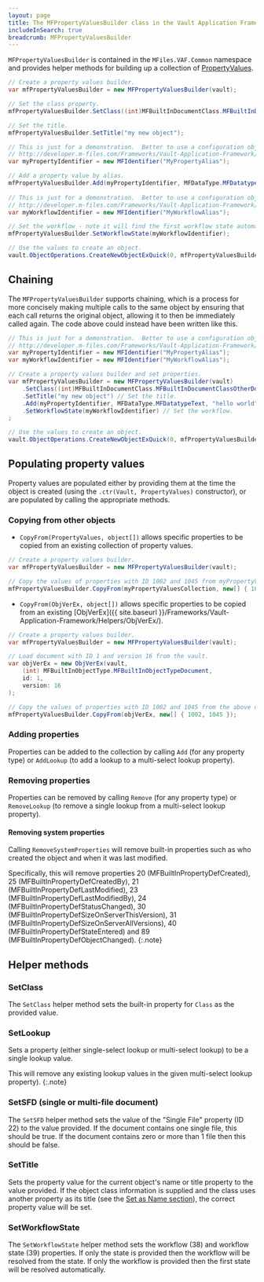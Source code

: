 ```yaml
---
layout: page
title: The MFPropertyValuesBuilder class in the Vault Application Framework
includeInSearch: true
breadcrumb: MFPropertyValuesBuilder
---
```


`MFPropertyValuesBuilder` is contained in the `MFiles.VAF.Common` namespace and provides helper methods for building up a collection of [PropertyValues](https://www.m-files.com/api/documentation/index.html#MFilesAPI~PropertyValues.html).

```csharp
// Create a property values builder.
var mfPropertyValuesBuilder = new MFPropertyValuesBuilder(vault);

// Set the class property.
mfPropertyValuesBuilder.SetClass((int)MFBuiltInDocumentClass.MFBuiltInDocumentClassOtherDocument);

// Set the title.
mfPropertyValuesBuilder.SetTitle("my new object");

// This is just for a demonstration.  Better to use a configuration object:
// http://developer.m-files.com/Frameworks/Vault-Application-Framework/Attributes/Configuration/.
var myPropertyIdentifier = new MFIdentifier("MyPropertyAlias");

// Add a property value by alias.
mfPropertyValuesBuilder.Add(myPropertyIdentifier, MFDataType.MFDatatypeText, "hello world");
			
// This is just for a demonstration.  Better to use a configuration object:
// http://developer.m-files.com/Frameworks/Vault-Application-Framework/Attributes/Configuration/.
var myWorkflowIdentifier = new MFIdentifier("MyWorkflowAlias");

// Set the workflow - note it will find the first workflow state automatically.
mfPropertyValuesBuilder.SetWorkflowState(myWorkflowIdentifier);

// Use the values to create an object.
vault.ObjectOperations.CreateNewObjectExQuick(0, mfPropertyValuesBuilder.Values);
```

## Chaining

The `MFPropertyValuesBuilder` supports chaining, which is a process for more concisely making multiple calls to the same object by ensuring that each call returns the original object, allowing it to then be immediately called again.  The code above could instead have been written like this.

```csharp
// This is just for a demonstration.  Better to use a configuration object:
// http://developer.m-files.com/Frameworks/Vault-Application-Framework/Attributes/Configuration/.
var myPropertyIdentifier = new MFIdentifier("MyPropertyAlias");
var myWorkflowIdentifier = new MFIdentifier("MyWorkflowAlias");

// Create a property values builder and set properties.
var mfPropertyValuesBuilder = new MFPropertyValuesBuilder(vault)
	.SetClass((int)MFBuiltInDocumentClass.MFBuiltInDocumentClassOtherDocument) // Set the class.
	.SetTitle("my new object") // Set the title.
	.Add(myPropertyIdentifier, MFDataType.MFDatatypeText, "hello world") // Add a property value by alias.
	.SetWorkflowState(myWorkflowIdentifier) // Set the workflow.
;

// Use the values to create an object.
vault.ObjectOperations.CreateNewObjectExQuick(0, mfPropertyValuesBuilder.Values);
```

## Populating property values

Property values are populated either by providing them at the time the object is created (using the `.ctr(Vault, PropertyValues)` constructor), or are populated by calling the appropriate methods.

### Copying from other objects

* `CopyFrom(PropertyValues, object[])` allows specific properties to be copied from an existing collection of property values.

```csharp
// Create a property values builder.
var mfPropertyValuesBuilder = new MFPropertyValuesBuilder(vault);

// Copy the values of properties with ID 1002 and 1045 from myPropertyValuesCollection into the property values builder.
mfPropertyValuesBuilder.CopyFrom(myPropertyValuesCollection, new[] { 1002, 1045 });
```

* `CopyFrom(ObjVerEx, object[])` allows specific properties to be copied from an existing [ObjVerEx]({{ site.baseurl }}/Frameworks/Vault-Application-Framework/Helpers/ObjVerEx/).

```csharp
// Create a property values builder.
var mfPropertyValuesBuilder = new MFPropertyValuesBuilder(vault);

// Load document with ID 1 and version 16 from the vault.
var objVerEx = new ObjVerEx(vault,
	(int) MFBuiltInObjectType.MFBuiltInObjectTypeDocument,
	id: 1,
	version: 16
);

// Copy the values of properties with ID 1002 and 1045 from the above object into the property values builder.
mfPropertyValuesBuilder.CopyFrom(objVerEx, new[] { 1002, 1045 });
```

### Adding properties

Properties can be added to the collection by calling `Add` (for any property type) or `AddLookup` (to add a lookup to a multi-select lookup property).

### Removing properties

Properties can be removed by calling `Remove` (for any property type) or `RemoveLookup` (to remove a single lookup from a multi-select lookup property).

#### Removing system properties

Calling `RemoveSystemProperties` will remove built-in properties such as who created the object and when it was last modified.

Specifically, this will remove properties 20 (MFBuiltInPropertyDefCreated), 25 (MFBuiltInPropertyDefCreatedBy), 21 (MFBuiltInPropertyDefLastModified), 23 (MFBuiltInPropertyDefLastModifiedBy), 24 (MFBuiltInPropertyDefStatusChanged), 30 (MFBuiltInPropertyDefSizeOnServerThisVersion), 31 (MFBuiltInPropertyDefSizeOnServerAllVersions), 40 (MFBuiltInPropertyDefStateEntered) and 89 (MFBuiltInPropertyDefObjectChanged).
{:.note}

## Helper methods

### SetClass

The `SetClass` helper method sets the built-in property for `Class` as the provided value.

### SetLookup

Sets a property (either single-select lookup or multi-select lookup) to be a single lookup value.

This will remove any existing lookup values in the given multi-select lookup property).
{:.note}

### SetSFD (single or multi-file document)

The `SetSFD` helper method sets the value of the "Single File" property (ID 22) to the value provided.  If the document contains one single file, this should be true.  If the document contains zero or more than 1 file then this should be false.

### SetTitle

Sets the property value for the current object's name or title property to the value provided.  If the object class information is supplied and the class uses another property as its title (see the [Set as Name section](https://www.m-files.com/user-guide/latest/eng/New_class.html)), the correct property value will be set.

### SetWorkflowState

The `SetWorkflowState` helper method sets the workflow (38) and workflow state (39) properties.  If only the state is provided then the workflow will be resolved from the state.  If only the workflow is provided then the first state will be resolved automatically.